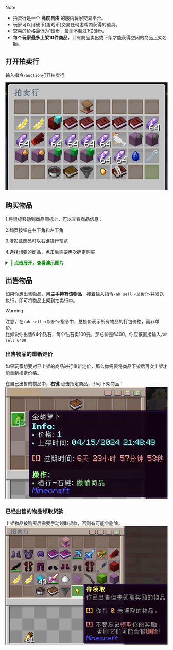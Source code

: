 > [!note]
> + 拍卖行是一个 **高度自由** 的服内玩家交易平台。
> + 玩家可以用硬币(游戏币)交易任何游戏内获得的道具。
> + 交易的价格最低为1硬币，最高不超过1亿硬币。
> + **每个玩家最多上架10件商品**，只有商品卖出或下架才能获得空闲的商品上架名额。


## 打开拍卖行

输入指令`/auction`打开拍卖行

![拍卖行页面](pics/auction/auction.png)

## 购买物品

1.将鼠标移动到商品图标上，可以查看商品信息：

2.翻页按钮在右下角和左下角

3.潜影盒商品可以右键进行预览

4.选择想要的商品，点击后需要再次确定购买

<details>

<summary><font color=green><b>🧷 点击展开，查看演示图片</b></font></summary>

![拍卖行页面](pics/auction/auction_menu.png)

![拍卖行翻页](pics/auction/auction_page.png)

![潜影盒商品预览](pics/auction/auction_preview.png)

![确认购买](pics/auction/auction_confirm.png)

</details>

## 出售物品

如果你想出售物品，用**主手持有该物品**，接着输入指令`/ah sell <总售价>`并发送执行，即可将物品上架到拍卖行中。

> [!warning]
> 注意，在`/ah sell <总售价>`指令中，总售价表示所有物品的打包价格，而非单价。<br>
> 比如说你出售64个钻石，每个钻石卖100元，那总价是6400，你应该直接输入`/ah sell 6400`

### 出售物品的重新定价

如果玩家想要对已上架的商品进行重新定价，那么你需要将商品下架后再次上架才能重新指定价格。

在自己出售的物品中，**右键** 点击指定商品，即可下架商品：
![](pics/auction/sell_hang_4%202024.4.15.png)

### 已经出售的物品领取货款
上架物品被购买后需要手动领取货款，否则有可能会删除。
![](pics/auction/sell_hang_5%202024.4.16.png)
